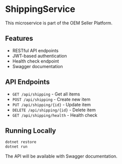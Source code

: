 # ShippingService

This microservice is part of the OEM Seller Platform.

## Features

- RESTful API endpoints
- JWT-based authentication
- Health check endpoint
- Swagger documentation

## API Endpoints

- `GET /api/shipping` - Get all items
- `POST /api/shipping` - Create new item
- `PUT /api/shipping/{id}` - Update item
- `DELETE /api/shipping/{id}` - Delete item
- `GET /api/shipping/health` - Health check

## Running Locally

```bash
dotnet restore
dotnet run
```

The API will be available with Swagger documentation.
